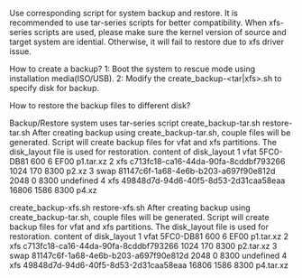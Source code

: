 Use corresponding script for system backup and restore.
It is recommended to use tar-series scripts for better compatibility. 
When xfs-series scripts are used, please make sure the kernel version of source and target system are idential. Otherwise, it will fail to restore due to xfs driver issue. 

How to create a backup?
1: Boot the system to rescue mode using installation media(ISO/USB).
2: Modify the create_backup-<tar|xfs>.sh to specify disk for backup. 

How to restore the backup files to different disk?

Backup/Restore system uses tar-series script
create_backup-tar.sh  restore-tar.sh
After creating backup using create_backup-tar.sh, couple files will be generated. Script will create backup files for vfat and xfs partitions. The disk_layout file is used for restoration. 
content of disk_layout
1 vfat 5FC0-DB81 600    6 EF00 p1.tar.xz
2 xfs c713fc18-ca16-44da-90fa-8cddbf793266 1024  170 8300 p2.xz
3 swap 81147c6f-1a68-4e6b-b203-a697f90e812d 2048 0 8300 undefined
4 xfs 49848d7d-94d6-40f5-8d53-2d31caa58eaa 16806 1586 8300 p4.xz

create_backup-xfs.sh  restore-xfs.sh
After creating backup using create_backup-tar.sh, couple files will be generated. Script will create backup files for vfat and xfs partitions. The disk_layout file is used for restoration.
content of disk_layout 
1 vfat 5FC0-DB81 600    6 EF00 p1.tar.xz
2 xfs c713fc18-ca16-44da-90fa-8cddbf793266 1024  170 8300 p2.tar.xz
3 swap 81147c6f-1a68-4e6b-b203-a697f90e812d 2048 0 8300 undefined
4 xfs 49848d7d-94d6-40f5-8d53-2d31caa58eaa 16806 1586 8300 p4.tar.xz

